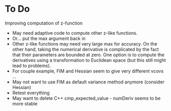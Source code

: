 # To Do

Improving computation of z-function
* May need adaptive code to compute other z-like functions.
* Or... put the max argument back in
* Other z-like functions may need very large max for accuracy. On the other
  hand, taking the numerical derivative is complicated by the fact that their
  parameters are bounded at zero. One option is to compute the derivatives
  using a transformation to Euclidean space (but this still might lead to
  problems).
* For couple example, FIM and Hessian seem to give very different vcovs ...
* May not want to use FIM as default variance method anymore (consider Hessian)
* Retest everything
* May want to delete C++ cmp_expected_value - numDeriv seems to be more stable

